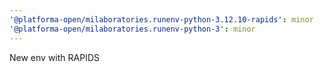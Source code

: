```yaml
---
'@platforma-open/milaboratories.runenv-python-3.12.10-rapids': minor
'@platforma-open/milaboratories.runenv-python-3': minor
---
```


New env with RAPIDS
